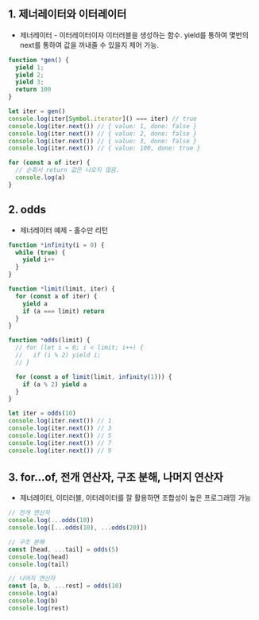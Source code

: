 ## 1. 제너레이터와 이터레이터
* 제너레이터 - 이터레이터이자 이터러블을 생성하는 함수. yield를 통하여 몇번의 next를 통하여 값을 꺼내줄 수 있을지 제어 가능.
```js
function *gen() {
  yield 1;
  yield 2;
  yield 3;
  return 100
}

let iter = gen()
console.log(iter[Symbol.iterator]() === iter) // true
console.log(iter.next()) // { value: 1, done: false }
console.log(iter.next()) // { value: 2, done: false }
console.log(iter.next()) // { value: 3, done: false }
console.log(iter.next()) // { value: 100, done: true }

for (const a of iter) {
  // 순회시 return 값은 나오지 않음.
  console.log(a)
}
```

## 2. odds
* 제너레이터 예제 - 홀수만 리턴
```js
function *infinity(i = 0) {
  while (true) {
    yield i++
  }
}

function *limit(limit, iter) {
  for (const a of iter) {
    yield a
    if (a === limit) return
  }
}

function *odds(limit) {
  // for (let i = 0; i < limit; i++) {
  //   if (i % 2) yield i;
  // }

  for (const a of limit(limit, infinity(1))) {
    if (a % 2) yield a
  }
}

let iter = odds(10)
console.log(iter.next()) // 1
console.log(iter.next()) // 3
console.log(iter.next()) // 5
console.log(iter.next()) // 7
console.log(iter.next()) // 9
```

## 3. for...of, 전개 연산자, 구조 분해, 나머지 연산자
* 제너레이터, 이터러블, 이터레이터를 잘 활용하면 조합성이 높은 프로그래밍 가능
```js
// 전개 연산자
console.log(...odds(10))
console.log([...odds(10), ...odds(20)])

// 구조 분해
const [head, ...tail] = odds(5)
console.log(head)
console.log(tail)

// 나머지 연산자
const [a, b, ...rest] = odds(10)
console.log(a)
console.log(b)
console.log(rest)
```